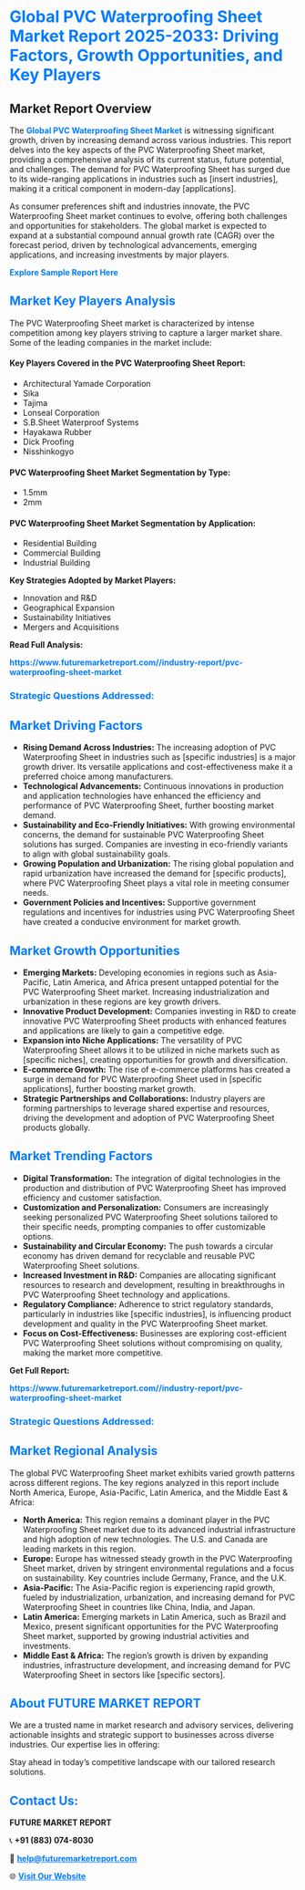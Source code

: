 <h1 style="color: #007BFF;">Global PVC Waterproofing Sheet Market Report 2025-2033: Driving Factors, Growth Opportunities, and Key Players</h1>

<section id="overview">
<h2>Market Report Overview</h2>
<p>The <a href="https://www.futuremarketreport.com//industry-report/pvc-waterproofing-sheet-market" style="color: #007BFF; text-decoration: none;"><strong>Global PVC Waterproofing Sheet Market</strong></a> is witnessing significant growth, driven by increasing demand across various industries. This report delves into the key aspects of the PVC Waterproofing Sheet market, providing a comprehensive analysis of its current status, future potential, and challenges. The demand for PVC Waterproofing Sheet has surged due to its wide-ranging applications in industries such as [insert industries], making it a critical component in modern-day [applications].</p>
<p>As consumer preferences shift and industries innovate, the PVC Waterproofing Sheet market continues to evolve, offering both challenges and opportunities for stakeholders. The global market is expected to expand at a substantial compound annual growth rate (CAGR) over the forecast period, driven by technological advancements, emerging applications, and increasing investments by major players.</p>
</section>

<section id="overview">
<p><a href="https://www.futuremarketreport.com//request-sample/reportId=55329" style="color: #007BFF; text-decoration: none;"><strong>Explore Sample Report Here</strong></a></p>
</section>

<section id="key-players">
<h2 style="color: #007BFF;">Market Key Players Analysis</h2>
<p>The PVC Waterproofing Sheet market is characterized by intense competition among key players striving to capture a larger market share. Some of the leading companies in the market include:</p>
<h4>Key Players Covered in the PVC Waterproofing Sheet Report:</h4>
<ul><li>Architectural Yamade Corporation</li><li>Sika</li><li>Tajima</li><li>Lonseal Corporation</li><li>S.B.Sheet Waterproof Systems</li><li>Hayakawa Rubber</li><li>Dick Proofing</li><li>Nisshinkogyo</li></ul>
<h4>PVC Waterproofing Sheet Market Segmentation by Type:</h4>
<ul><li>1.5mm</li><li>2mm</li></ul>

<h4>PVC Waterproofing Sheet Market Segmentation by Application:</h4>
<ul><li>Residential Building</li><li>Commercial Building</li><li>Industrial Building</li></ul>
<p><strong>Key Strategies Adopted by Market Players:</strong></p>
<ul>
<li>Innovation and R&D</li>
<li>Geographical Expansion</li>
<li>Sustainability Initiatives</li>
<li>Mergers and Acquisitions</li>
</ul>
</section>

<section>
<p><strong>Read Full Analysis: </strong></p><a href="https://www.futuremarketreport.com//industry-report/pvc-waterproofing-sheet-market" style="color: #007BFF; text-decoration: none;"><strong>https://www.futuremarketreport.com//industry-report/pvc-waterproofing-sheet-market</strong></a>
<h3 style="color: #007BFF;">Strategic Questions Addressed:</h3>
</section>

<section id="driving-factors">
<h2 style="color: #007BFF;">Market Driving Factors</h2>
<ul>
<li><strong>Rising Demand Across Industries:</strong> The increasing adoption of PVC Waterproofing Sheet in industries such as [specific industries] is a major growth driver. Its versatile applications and cost-effectiveness make it a preferred choice among manufacturers.</li>
<li><strong>Technological Advancements:</strong> Continuous innovations in production and application technologies have enhanced the efficiency and performance of PVC Waterproofing Sheet, further boosting market demand.</li>
<li><strong>Sustainability and Eco-Friendly Initiatives:</strong> With growing environmental concerns, the demand for sustainable PVC Waterproofing Sheet solutions has surged. Companies are investing in eco-friendly variants to align with global sustainability goals.</li>
<li><strong>Growing Population and Urbanization:</strong> The rising global population and rapid urbanization have increased the demand for [specific products], where PVC Waterproofing Sheet plays a vital role in meeting consumer needs.</li>
<li><strong>Government Policies and Incentives:</strong> Supportive government regulations and incentives for industries using PVC Waterproofing Sheet have created a conducive environment for market growth.</li>
</ul>
</section>

<section id="growth-opportunities">
<h2 style="color: #007BFF;">Market Growth Opportunities</h2>
<ul>
<li><strong>Emerging Markets:</strong> Developing economies in regions such as Asia-Pacific, Latin America, and Africa present untapped potential for the PVC Waterproofing Sheet market. Increasing industrialization and urbanization in these regions are key growth drivers.</li>
<li><strong>Innovative Product Development:</strong> Companies investing in R&D to create innovative PVC Waterproofing Sheet products with enhanced features and applications are likely to gain a competitive edge.</li>
<li><strong>Expansion into Niche Applications:</strong> The versatility of PVC Waterproofing Sheet allows it to be utilized in niche markets such as [specific niches], creating opportunities for growth and diversification.</li>
<li><strong>E-commerce Growth:</strong> The rise of e-commerce platforms has created a surge in demand for PVC Waterproofing Sheet used in [specific applications], further boosting market growth.</li>
<li><strong>Strategic Partnerships and Collaborations:</strong> Industry players are forming partnerships to leverage shared expertise and resources, driving the development and adoption of PVC Waterproofing Sheet products globally.</li>
</ul>
</section>

<section id="trending-factors">
<h2 style="color: #007BFF;">Market Trending Factors</h2>
<ul>
<li><strong>Digital Transformation:</strong> The integration of digital technologies in the production and distribution of PVC Waterproofing Sheet has improved efficiency and customer satisfaction.</li>
<li><strong>Customization and Personalization:</strong> Consumers are increasingly seeking personalized PVC Waterproofing Sheet solutions tailored to their specific needs, prompting companies to offer customizable options.</li>
<li><strong>Sustainability and Circular Economy:</strong> The push towards a circular economy has driven demand for recyclable and reusable PVC Waterproofing Sheet solutions.</li>
<li><strong>Increased Investment in R&D:</strong> Companies are allocating significant resources to research and development, resulting in breakthroughs in PVC Waterproofing Sheet technology and applications.</li>
<li><strong>Regulatory Compliance:</strong> Adherence to strict regulatory standards, particularly in industries like [specific industries], is influencing product development and quality in the PVC Waterproofing Sheet market.</li>
<li><strong>Focus on Cost-Effectiveness:</strong> Businesses are exploring cost-efficient PVC Waterproofing Sheet solutions without compromising on quality, making the market more competitive.</li>
</ul>
</section>

<section>
<p><strong>Get Full Report: </strong></p><a href="https://www.futuremarketreport.com//industry-report/pvc-waterproofing-sheet-market" style="color: #007BFF; text-decoration: none;"><strong>https://www.futuremarketreport.com//industry-report/pvc-waterproofing-sheet-market</strong></a>
<h3 style="color: #007BFF;">Strategic Questions Addressed:</h3>
</section>


<section id="regional-analysis">
<h2 style="color: #007BFF;">Market Regional Analysis</h2>
<p>The global PVC Waterproofing Sheet market exhibits varied growth patterns across different regions. The key regions analyzed in this report include North America, Europe, Asia-Pacific, Latin America, and the Middle East & Africa:</p>
<ul>
<li><strong>North America:</strong> This region remains a dominant player in the PVC Waterproofing Sheet market due to its advanced industrial infrastructure and high adoption of new technologies. The U.S. and Canada are leading markets in this region.</li>
<li><strong>Europe:</strong> Europe has witnessed steady growth in the PVC Waterproofing Sheet market, driven by stringent environmental regulations and a focus on sustainability. Key countries include Germany, France, and the U.K.</li>
<li><strong>Asia-Pacific:</strong> The Asia-Pacific region is experiencing rapid growth, fueled by industrialization, urbanization, and increasing demand for PVC Waterproofing Sheet in countries like China, India, and Japan.</li>
<li><strong>Latin America:</strong> Emerging markets in Latin America, such as Brazil and Mexico, present significant opportunities for the PVC Waterproofing Sheet market, supported by growing industrial activities and investments.</li>
<li><strong>Middle East & Africa:</strong> The region’s growth is driven by expanding industries, infrastructure development, and increasing demand for PVC Waterproofing Sheet in sectors like [specific sectors].</li>
</ul>
</section>

<footer>
<h2 style="color: #007BFF;">About FUTURE MARKET REPORT</h2>
<p>We are a trusted name in market research and advisory services, delivering actionable insights and strategic support to businesses across diverse industries. Our expertise lies in offering:</p>

<p>Stay ahead in today’s competitive landscape with our tailored research solutions.</p>

<h2 style="color: #007BFF;">Contact Us:</h2>
<p><strong>FUTURE MARKET REPORT</strong></p>
<p>📞 <strong>+91 (883) 074-8030</strong></p>
<p>📧 <strong><a href="mailto:help@futuremarketreport.com" style="color: #007BFF;">help@futuremarketreport.com</a></strong></p>
<p>🌐 <strong><a href="https://www.futuremarketreport.com/" style="color: #007BFF;">Visit Our Website</a></strong></p>
</footer>